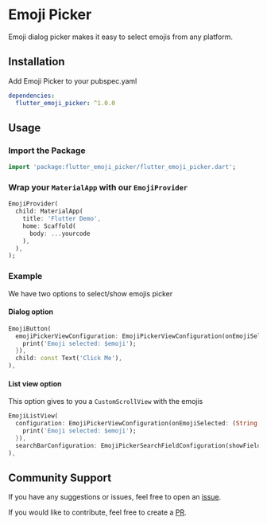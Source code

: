 # Emoji Picker

Emoji dialog picker makes it easy to select emojis from any platform.

## Installation

Add Emoji Picker to your pubspec.yaml

```yaml
dependencies:
  flutter_emoji_picker: ^1.0.0
```

## Usage

### Import the Package
```dart
import 'package:flutter_emoji_picker/flutter_emoji_picker.dart';
```

### Wrap your `MaterialApp` with our `EmojiProvider`

```dart
EmojiProvider(
  child: MaterialApp(
    title: 'Flutter Demo',
    home: Scaffold(
      body: ...yourcode 
    ),
  ),
);
```

### Example

We have two options to select/show emojis picker 

#### Dialog option

```dart
EmojiButton(
  emojiPickerViewConfiguration: EmojiPickerViewConfiguration(onEmojiSelected: (String emoji) {
    print('Emoji selected: $emoji');
  }),
  child: const Text('Click Me'),
),
```

#### List view option

This option gives to you a `CustomScrollView` with the emojis 

```dart
EmojiListView(
  configuration: EmojiPickerViewConfiguration(onEmojiSelected: (String emoji) {
    print('Emoji selected: $emoji');
  }),
  searchBarConfiguration: EmojiPickerSearchFieldConfiguration(showField: false),
),
```

## Community Support

If you have any suggestions or issues, feel free to open an [issue](https://github.com/CatHood0/emoji_picker/issues).

If you would like to contribute, feel free to create a [PR](https://github.com/CatHood0/emoji_picker/pulls).
